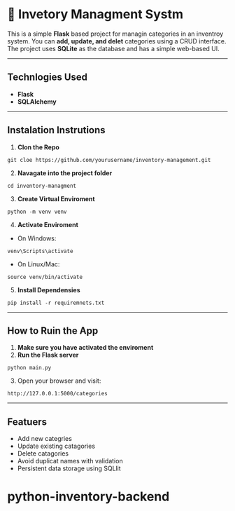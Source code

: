 # 🛒 **Invetory Managment Systm**

This is a simple **Flask** based project for managin categories in an inventroy system. You can **add, update, and delet** categories using a CRUD interface. The project uses **SQLite** as the database and has a simple web-based UI.

---

## **Technlogies Used**
- **Flask**
- **SQLAlchemy** 



---

## **Instalation Instrutions**

1. **Clon the Repo**
```
git cloe https://github.com/yourusername/inventory-management.git
```

2. **Navagate into the project folder**
```
cd inventory-managment
```

3. **Create Virtual Enviroment**
```
python -m venv venv
```

4. **Activate Enviroment**
- On Windows:
```
venv\Scripts\activate
```
- On Linux/Mac:
```
source venv/bin/activate
```

5. **Install Dependensies**
```
pip install -r requiremnets.txt
```

---

## **How to Ruin the App**

1. **Make sure you have activated the enviroment**
2. **Run the Flask server**
```
python main.py
```
3. Open your browser and visit:
```
http://127.0.0.1:5000/categories
```

---

## **Featuers**

- Add new categries
- Update existing catagories
- Delete catagories
- Avoid duplicat names with validation
- Persistent data storage using SQLlit
# python-inventory-backend
